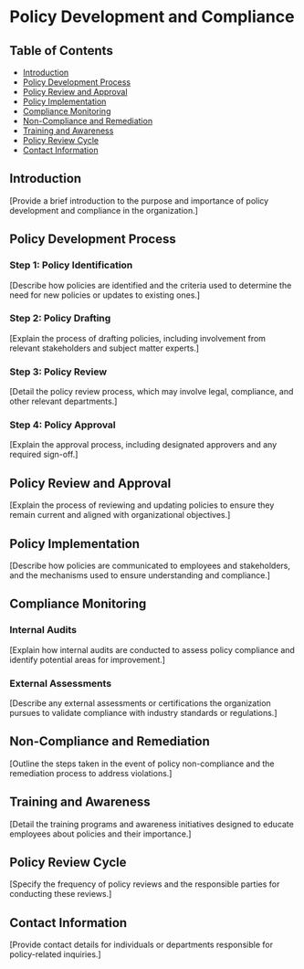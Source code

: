 # Policy Development and Compliance

## Table of Contents

- [Introduction](#introduction)
- [Policy Development Process](#policy-development-process)
- [Policy Review and Approval](#policy-review-and-approval)
- [Policy Implementation](#policy-implementation)
- [Compliance Monitoring](#compliance-monitoring)
- [Non-Compliance and Remediation](#non-compliance-and-remediation)
- [Training and Awareness](#training-and-awareness)
- [Policy Review Cycle](#policy-review-cycle)
- [Contact Information](#contact-information)

## Introduction

[Provide a brief introduction to the purpose and importance of policy development and compliance in the organization.]

## Policy Development Process

### Step 1: Policy Identification

[Describe how policies are identified and the criteria used to determine the need for new policies or updates to existing ones.]

### Step 2: Policy Drafting

[Explain the process of drafting policies, including involvement from relevant stakeholders and subject matter experts.]

### Step 3: Policy Review

[Detail the policy review process, which may involve legal, compliance, and other relevant departments.]

### Step 4: Policy Approval

[Explain the approval process, including designated approvers and any required sign-off.]

## Policy Review and Approval

[Explain the process of reviewing and updating policies to ensure they remain current and aligned with organizational objectives.]

## Policy Implementation

[Describe how policies are communicated to employees and stakeholders, and the mechanisms used to ensure understanding and compliance.]

## Compliance Monitoring

### Internal Audits

[Explain how internal audits are conducted to assess policy compliance and identify potential areas for improvement.]

### External Assessments

[Describe any external assessments or certifications the organization pursues to validate compliance with industry standards or regulations.]

## Non-Compliance and Remediation

[Outline the steps taken in the event of policy non-compliance and the remediation process to address violations.]

## Training and Awareness

[Detail the training programs and awareness initiatives designed to educate employees about policies and their importance.]

## Policy Review Cycle

[Specify the frequency of policy reviews and the responsible parties for conducting these reviews.]

## Contact Information

[Provide contact details for individuals or departments responsible for policy-related inquiries.]


